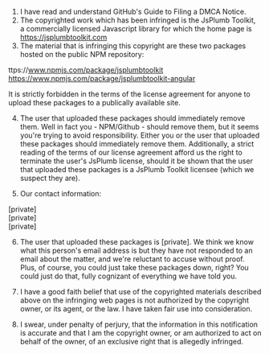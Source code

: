 1. I have read and understand GitHub's Guide to Filing a DMCA Notice.  
2. The copyrighted work which has been infringed is the JsPlumb Toolkit, a commercially licensed Javascript library for which the home page is https://jsplumbtoolkit.com  
3. The material that is infringing this copyright are these two packages hosted on the public NPM repository:

ttps://www.npmjs.com/package/jsplumbtoolkit  
https://www.npmjs.com/package/jsplumbtoolkit-angular

It is strictly forbidden in the terms of the license agreement for anyone to upload these packages to a publically available site.

4. The user that uploaded these packages should immediately remove them. Well in fact you - NPM/Github - should remove them, but it seems you're trying to avoid responsibility. Either you or the user that uploaded these packages should immediately remove them.  Additionally, a strict reading of the terms of our license agreement afford us the right to terminate the user's JsPlumb license, should it be shown that the user that uploaded these packages is a JsPlumb Toolkit licensee (which we  suspect they are).

5. Our contact information:  

[private]  
[private]  
[private]  

6. The user that uploaded these packages is [private]. We think we know what this person's email address is but they have not responded to an email about the matter, and we're reluctant to accuse without proof.  Plus, of course, you could just take these packages down, right? You could just do that, fully cognizant of everything we have told you.

7. I have a good faith belief that use of the copyrighted materials described above on the infringing web pages is not authorized by the copyright owner, or its agent, or the law. I have taken fair use into consideration.

8. I swear, under penalty of perjury, that the information in this notification is accurate and that I am the copyright owner, or am authorized to act on behalf of the owner, of an exclusive right that is allegedly infringed.

